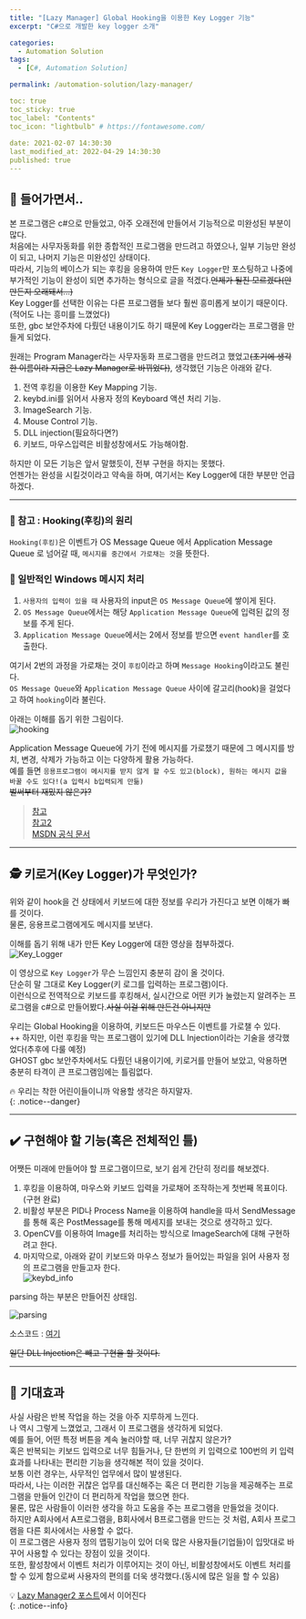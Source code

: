 ```yaml
---
title: "[Lazy Manager] Global Hooking을 이용한 Key Logger 기능"
excerpt: "C#으로 개발한 key logger 소개"

categories:
  - Automation Solution
tags:
  - [C#, Automation Solution]

permalink: /automation-solution/lazy-manager/

toc: true
toc_sticky: true
toc_label: "Contents"
toc_icon: "lightbulb" # https://fontawesome.com/
 
date: 2021-02-07 14:30:30
last_modified_at: 2022-04-29 14:30:30
published: true
---
```


## 🦥 들어가면서..  

본 프로그램은 c#으로 만들었고, 아주 오래전에 만들어서 기능적으로 미완성된 부분이 많다.  
처음에는 사무자동화를 위한 종합적인 프로그램을 만드려고 하였으나, 일부 기능만 완성이 되고, 나머지 기능은 미완성인 상태이다.  
따라서, 기능의 베이스가 되는 후킹을 응용하여 만든 `Key Logger`만 포스팅하고 나중에 부가적인 기능이 완성이 되면 추가하는 형식으로 글을 적겠다.~~언제가 될진 모르겠다(안만든지 오래돼서...)~~  
Key Logger를 선택한 이유는 다른 프로그램들 보다 훨씬 흥미롭게 보이기 때문이다.(적어도 나는 흥미를 느꼈었다)  
또한, gbc 보안주차에 다뤘던 내용이기도 하기 때문에 Key Logger라는 프로그램을 만들게 되었다.  

원래는 Program Manager라는 사무자동화 프로그램을 만드려고 했었고~~(초기에 생각한 이름이라 지금은 Lazy Manager로 바뀌었다)~~, 생각했던 기능은 아래와 같다.  
1. 전역 후킹을 이용한 Key Mapping 기능.  
2. keybd.ini를 읽어서 사용자 정의 Keyboard 액션 처리 기능.  
3. ImageSearch 기능.  
4. Mouse Control 기능.  
5. DLL injection(필요하다면?)  
6. 키보드, 마우스입력은 비활성창에서도 가능해야함.  

하지만 이 모든 기능은 앞서 말했듯이, 전부 구현을 하지는 못했다.  
언젠가는 완성을 시킬것이라고 약속을 하며, 여기서는 Key Logger에 대한 부분만 언급하겠다.  

---   

### 🔗 참고 : Hooking(후킹)의 원리

`Hooking(후킹)`은 이벤트가 OS Message Queue 에서 Application Message Queue 로 넘어갈 때, `메시지를 중간에서 가로채는 것`을 뜻한다.  

### 💬 일반적인 Windows 메시지 처리
 
1. `사용자의 입력이 있을 때` 사용자의 input은 `OS Message Queue`에 쌓이게 된다.  
2. `OS Message Queue`에서는 해당 `Application Message Queue`에 입력된 값의 정보를 주게 된다.  
3. `Application Message Queue`에서는 2에서 정보를 받으면 `event handler`를 호출한다.  

여기서 2번의 과정을 가로채는 것이 `후킹`이라고 하며 `Message Hooking`이라고도 불린다.  
`OS Message Queue`와 `Application Message Queue` 사이에 갈고리(hook)을 걸었다고 하여 `hooking`이라 불린다.  

아래는 이해를 돕기 위한 그림이다.  
![hooking](/assets/images/post_img/lazy-manager/hooking.JPG)  

Application Message Queue에 가기 전에 메시지를 가로챘기 때문에 그 메시지를 방치, 변경, 삭제가 가능하고 이는 다양하게 활용 가능하다.    
예를 들면 `응용프로그램이 메시지를 받지 않게 할 수도 있고(block), 원하는 메시지 값을 바꿀 수도 있다!(a 입력시 b입력되게 만듦)`  
~~벌써부터 재밌지 않은가?~~  

> [참고](https://ccurity.tistory.com/390)  
> [참고2](https://ffoorreeuunn.tistory.com/29)  
> [MSDN 공식 문서](https://docs.microsoft.com/en-us/windows/win32/winmsg/hooks)  

---

## 🕵️ 키로거(Key Logger)가 무엇인가?  

위와 같이 hook을 건 상태에서 키보드에 대한 정보를 우리가 가진다고 보면 이해가 빠를 것이다.  
물론, 응용프로그램에게도 메시지를 보낸다.  

이해를 돕기 위해 내가 만든 Key Logger에 대한 영상을 첨부하겠다.  
![Key_Logger](/assets/images/post_img/lazy-manager/keylogger.gif)  

이 영상으로 `Key Logger`가 무슨 느낌인지 충분히 감이 올 것이다.  
단순히 말 그대로 Key Logger(키 로그를 입력하는 프로그램)이다.  
이런식으로 전역적으로 키보드를 후킹해서, 실시간으로 어떤 키가 눌렸는지 알려주는 프로그램을 c#으로 만들어봤다.~~사실 이걸 위해 만든건 아니지만~~  

우리는 Global Hooking을 이용하여, 키보드든 마우스든 이벤트를 가로챌 수 있다.  
++ 하지만, 이런 후킹을 막는 프로그램이 있기에 DLL Injection이라는 기술을 생각했었다(추후에 다룰 예정)  
GHOST gbc 보안주차에서도 다뤘던 내용이기에, 키로거를 만들어 보았고, 악용하면 충분히 타격이 큰 프로그램임에는 틀림없다.  

🔥 우리는 착한 어린이들이니까 악용할 생각은 하지말자.  
{: .notice--danger}  

---  

## ✔️ 구현해야 할 기능(혹은 전체적인 틀)  

어쨋든 미래에 만들어야 할 프로그램이므로, 보기 쉽게 간단히 정리를 해보겠다.  
1. 후킹을 이용하여, 마우스와 키보드 입력을 가로채어 조작하는게 첫번째 목표이다.(구현 완료)  
2. 비활성 부분은 PID나 Process Name을 이용하여 handle을 따서 SendMessage를 통해 혹은 PostMessage를 통해 메세지를 보내는 것으로 생각하고 있다.  
3. OpenCV를 이용하여 Image를 처리하는 방식으로 ImageSearch에 대해 구현하려고 한다.  
4. 마지막으로, 아래와 같이 키보드와 마우스 정보가 들어있는 파일을 읽어 사용자 정의 프로그램을 만들고자 한다.  
![keybd_info](/assets/images/post_img/lazy-manager/keybd_info.PNG)  

parsing 하는 부분은 만들어진 상태임.  

![parsing](/assets/images/post_img/lazy-manager/parsing.png)  

소스코드 : [여기](https://github.com/kdjun97/cs-file-IO)  

~~일단 DLL Injection은 빼고 구현을 할 것이다.~~  

---  

## 🤔 기대효과  

사실 사람은 반복 작업을 하는 것을 아주 지루하게 느낀다.  
나 역시 그렇게 느꼈었고, 그래서 이 프로그램을 생각하게 되었다.  
예를 들어, 어떤 특정 버튼을 계속 눌러야할 때, 너무 귀찮지 않은가?  
혹은 반복되는 키보드 입력으로 너무 힘들거나, 단 한번의 키 입력으로 100번의 키 입력 효과를 나타내는 편리한 기능을 생각해본 적이 있을 것이다.  
보통 이런 경우는, 사무적인 업무에서 많이 발생된다.  
따라서, 나는 이러한 귀찮은 업무를 대신해주는 혹은 더 편리한 기능을 제공해주는 프로그램을 만들어 인간이 더 편리하게 작업을 했으면 한다.  
물론, 많은 사람들이 이러한 생각을 하고 도움을 주는 프로그램을 만들었을 것이다.  
하지만 A회사에서 A프로그램을, B회사에서 B프로그램을 만드는 것 처럼, A회사 프로그램을 다른 회사에서는 사용할 수 없다.  
이 프로그램은 사용자 정의 맵핑기능이 있어 더욱 많은 사용자들(기업들)이 입맛대로 바꾸어 사용할 수 있다는 장점이 있을 것이다.  
또한, 활성창에서 이벤트 처리가 이루어지는 것이 아닌, 비활성창에서도 이벤트 처리를 할 수 있게 함으로써 사용자의 편의를 더욱 생각했다.(동시에 많은 일을 할 수 있음)  

💡 [Lazy Manager2 포스트](https://kdjun97.github.io/automation-solution/lazy-manager2/)에서 이어진다  
{: .notice--info}  
